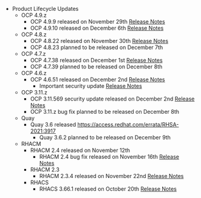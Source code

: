- Product Lifecycle Updates
  - OCP 4.9.z
    - OCP 4.9.9 released on November 29th [Release Notes](https://access.redhat.com/errata/RHBA-2021:4834)
    - OCP 4.9.10 released on December 6th [Release Notes](https://access.redhat.com/errata/RHBA-2021:4889)
  - OCP 4.8.z
    - OCP 4.8.22 released on November 30th [Release Notes](https://access.redhat.com/errata/RHBA-2021:4830)
    - OCP 4.8.23 planned to be released on December 7th
  - OCP 4.7.z
    - OCP 4.7.38 released on December 1st [Release Notes](https://access.redhat.com/errata/RHBA-2021:4802)
    - OCP 4.7.39 planned to be released on December 8th
  - OCP 4.6.z
    - OCP 4.6.51 released on December 2nd [Release Notes](https://access.redhat.com/errata/RHBA-2021:4800)
      - Important security update [Release Notes](https://access.redhat.com/errata/RHSA-2021:4799)
  - OCP 3.11.z
    - OCP 3.11.569 security update released on December 2nd [Release Notes](https://access.redhat.com/errata/RHSA-2021:4827)
    - OCP 3.11.z bug fix planned to be released on December 8th
  - Quay
    - Quay 3.6 released https://access.redhat.com/errata/RHSA-2021:3917
      - Quay 3.6.2 planned to be released on December 9th
  - RHACM
    - RHACM 2.4 released on November 12th
      - RHACM 2.4 bug fix released on November 16th [Release Notes](https://access.redhat.com/errata/RHBA-2021:4674)
    - RHACM 2.3
      - RHACM 2.3.4 released on November 22nd [Release Notes](https://access.redhat.com/errata/RHBA-2021:4758)
    - RHACS
      - RHACS 3.66.1 released on October 20th [Release Notes]((https://access.redhat.com/errata/RHBA-2021:3951))
